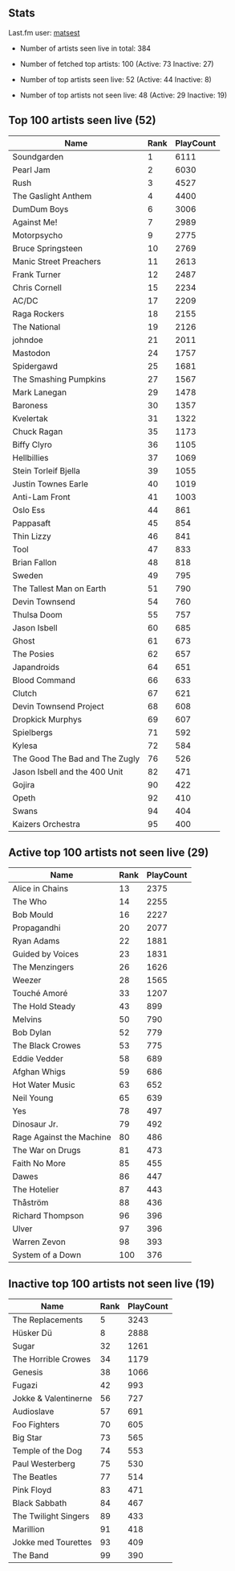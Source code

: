 ## Stats 


Last.fm user: [matsest](https://www.last.fm/user/matsest)

- Number of artists seen live in total: 384

- Number of fetched top artists: 100 (Active: 73 Inactive: 27)

- Number of top artists seen live: 52 (Active: 44 Inactive: 8)

- Number of top artists not seen live: 48 (Active: 29 Inactive: 19)

## Top 100 artists seen live (52)

Name                           | Rank | PlayCount
------------------------------ | ---- | ---------
Soundgarden                    | 1    | 6111     
Pearl Jam                      | 2    | 6030     
Rush                           | 3    | 4527     
The Gaslight Anthem            | 4    | 4400     
DumDum Boys                    | 6    | 3006     
Against Me!                    | 7    | 2989     
Motorpsycho                    | 9    | 2775     
Bruce Springsteen              | 10   | 2769     
Manic Street Preachers         | 11   | 2613     
Frank Turner                   | 12   | 2487     
Chris Cornell                  | 15   | 2234     
AC/DC                          | 17   | 2209     
Raga Rockers                   | 18   | 2155     
The National                   | 19   | 2126     
johndoe                        | 21   | 2011     
Mastodon                       | 24   | 1757     
Spidergawd                     | 25   | 1681     
The Smashing Pumpkins          | 27   | 1567     
Mark Lanegan                   | 29   | 1478     
Baroness                       | 30   | 1357     
Kvelertak                      | 31   | 1322     
Chuck Ragan                    | 35   | 1173     
Biffy Clyro                    | 36   | 1105     
Hellbillies                    | 37   | 1069     
Stein Torleif Bjella           | 39   | 1055     
Justin Townes Earle            | 40   | 1019     
Anti-Lam Front                 | 41   | 1003     
Oslo Ess                       | 44   | 861      
Pappasaft                      | 45   | 854      
Thin Lizzy                     | 46   | 841      
Tool                           | 47   | 833      
Brian Fallon                   | 48   | 818      
Sweden                         | 49   | 795      
The Tallest Man on Earth       | 51   | 790      
Devin Townsend                 | 54   | 760      
Thulsa Doom                    | 55   | 757      
Jason Isbell                   | 60   | 685      
Ghost                          | 61   | 673      
The Posies                     | 62   | 657      
Japandroids                    | 64   | 651      
Blood Command                  | 66   | 633      
Clutch                         | 67   | 621      
Devin Townsend Project         | 68   | 608      
Dropkick Murphys               | 69   | 607      
Spielbergs                     | 71   | 592      
Kylesa                         | 72   | 584      
The Good The Bad and The Zugly | 76   | 526      
Jason Isbell and the 400 Unit  | 82   | 471      
Gojira                         | 90   | 422      
Opeth                          | 92   | 410      
Swans                          | 94   | 404      
Kaizers Orchestra              | 95   | 400      

## Active top 100 artists not seen live (29)

Name                     | Rank | PlayCount
------------------------ | ---- | ---------
Alice in Chains          | 13   | 2375     
The Who                  | 14   | 2255     
Bob Mould                | 16   | 2227     
Propagandhi              | 20   | 2077     
Ryan Adams               | 22   | 1881     
Guided by Voices         | 23   | 1831     
The Menzingers           | 26   | 1626     
Weezer                   | 28   | 1565     
Touché Amoré             | 33   | 1207     
The Hold Steady          | 43   | 899      
Melvins                  | 50   | 790      
Bob Dylan                | 52   | 779      
The Black Crowes         | 53   | 775      
Eddie Vedder             | 58   | 689      
Afghan Whigs             | 59   | 686      
Hot Water Music          | 63   | 652      
Neil Young               | 65   | 639      
Yes                      | 78   | 497      
Dinosaur Jr.             | 79   | 492      
Rage Against the Machine | 80   | 486      
The War on Drugs         | 81   | 473      
Faith No More            | 85   | 455      
Dawes                    | 86   | 447      
The Hotelier             | 87   | 443      
Thåström                 | 88   | 436      
Richard Thompson         | 96   | 396      
Ulver                    | 97   | 396      
Warren Zevon             | 98   | 393      
System of a Down         | 100  | 376      

## Inactive top 100 artists not seen live (19)

Name                 | Rank | PlayCount
-------------------- | ---- | ---------
The Replacements     | 5    | 3243     
Hüsker Dü            | 8    | 2888     
Sugar                | 32   | 1261     
The Horrible Crowes  | 34   | 1179     
Genesis              | 38   | 1066     
Fugazi               | 42   | 993      
Jokke & Valentinerne | 56   | 727      
Audioslave           | 57   | 691      
Foo Fighters         | 70   | 605      
Big Star             | 73   | 565      
Temple of the Dog    | 74   | 553      
Paul Westerberg      | 75   | 530      
The Beatles          | 77   | 514      
Pink Floyd           | 83   | 471      
Black Sabbath        | 84   | 467      
The Twilight Singers | 89   | 433      
Marillion            | 91   | 418      
Jokke med Tourettes  | 93   | 409      
The Band             | 99   | 390      
